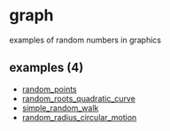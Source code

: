 # graph
examples of random numbers in graphics


## examples (4)
+ [random_points](random_points.ipynb)
+ [random_roots_quadratic_curve](random_roots_quadratic_curve.ipynb)
+ [simple_random_walk](simple_random_walk.ipynb)
+ [random_radius_circular_motion](random_radius_circular_motion.ipynb)